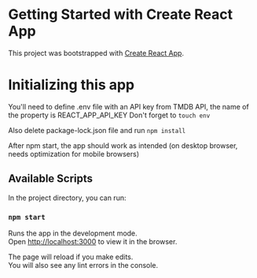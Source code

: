 # Getting Started with Create React App

This project was bootstrapped with [Create React App](https://github.com/facebook/create-react-app).

# Initializing this app
You'll need to define .env file with an API key from TMDB API, the name of the property is REACT_APP_API_KEY
Don't forget to `touch env`

Also delete package-lock.json file and run `npm install`

After npm start, the app should work as intended (on desktop browser, needs optimization for mobile browsers)

## Available Scripts

In the project directory, you can run:

### `npm start`

Runs the app in the development mode.\
Open [http://localhost:3000](http://localhost:3000) to view it in the browser.

The page will reload if you make edits.\
You will also see any lint errors in the console.
